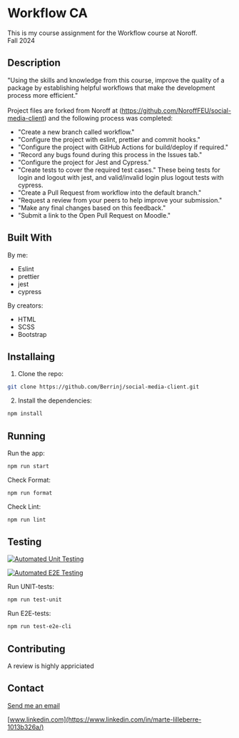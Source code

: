 # Workflow CA

This is my course assignment for the Workflow course at Noroff.<br>
Fall 2024

## Description

"Using the skills and knowledge from this course, improve the quality of a package by establishing helpful workflows that make the development process more efficient."<br>
<br>
Project files are forked from Noroff at (https://github.com/NoroffFEU/social-media-client) and the following process was completed:<br>

- "Create a new branch called workflow."
- "Configure the project with eslint, prettier and commit hooks."
- "Configure the project with GitHub Actions for build/deploy if required."
- "Record any bugs found during this process in the Issues tab."
- "Configure the project for Jest and Cypress."
- "Create tests to cover the required test cases." These being tests for login and logout with jest, and valid/invalid login plus logout tests with cypress.
- "Create a Pull Request from workflow into the default branch."
- "Request a review from your peers to help improve your submission."
- "Make any final changes based on this feedback."
- "Submit a link to the Open Pull Request on Moodle."

## Built With

By me:

- Eslint
- prettier
- jest
- cypress

By creators:

- HTML
- SCSS
- Bootstrap

## Installaing

1. Clone the repo:

```bash
git clone https://github.com/Berrinj/social-media-client.git
```

2. Install the dependencies:

```bash
npm install
```

## Running

Run the app:

```bash
npm run start
```

Check Format:

```bash
npm run format
```

Check Lint:

```bash
npm run lint
```

## Testing

[![Automated Unit Testing](https://github.com/Berrinj/social-media-client/actions/workflows/unit-test.yml/badge.svg?branch=workflow)](https://github.com/Berrinj/social-media-client/actions/workflows/unit-test.yml)

[![Automated E2E Testing](https://github.com/Berrinj/social-media-client/actions/workflows/e2e-test.yml/badge.svg?branch=workflow)](https://github.com/Berrinj/social-media-client/actions/workflows/e2e-test.yml)

Run UNIT-tests:

```bash
npm run test-unit
```

Run E2E-tests:

```bash
npm run test-e2e-cli
```

## Contributing

A review is highly appriciated

## Contact

[Send me an email](mailto:berremarte@gmail.com)

[www.linkedin.com](https://www.linkedin.com/in/marte-lilleberre-1013b326a/)
